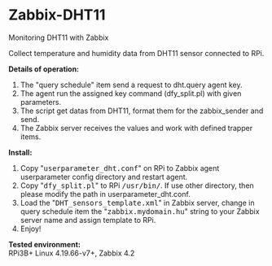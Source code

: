 # Zabbix-DHT11
Monitoring DHT11 with Zabbix

Collect temperature and humidity data from DHT11 sensor connected to RPi.

<b>Details of operation:</b>
1. The "query schedule" item send a request to dht.query agent key.
2. The agent run the assigned key command (dfy_split.pl) with given parameters.
3. The script get datas from DHT11, format them for the zabbix_sender and send.
4. The Zabbix server receives the values and work with defined trapper items.

<b>Install:</b>
1. Copy "<tt>userparameter_dht.conf</tt>" on RPi to Zabbix agent userparameter config directory and restart agent.
2. Copy "<tt>dfy_split.pl</tt>" to RPi <tt>/usr/bin/</tt>. If use other directory, then please modify the path in userparameter_dht.conf.
3. Load the "<tt>DHT_sensors_template.xml</tt>" in Zabbix server, change in query schedule item the "<tt>zabbix.mydomain.hu</tt>"
string to your Zabbix server name and assign template to RPi.
4. Enjoy!

<b>Tested environment:</b><br>
RPi3B+ Linux 4.19.66-v7+, Zabbix 4.2
